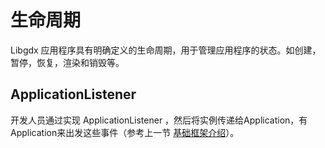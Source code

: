 # 生命周期

Libgdx 应用程序具有明确定义的生命周期，用于管理应用程序的状态。如创建，暂停，恢复，渲染和销毁等。

## ApplicationListener

开发人员通过实现 ApplicationListener ，然后将实例传递给Application，有Application来出发这些事件（参考上一节 [基础框架介绍](/kai-fa-zhi-nan/ji-chu-kuang-jia.md)）。





